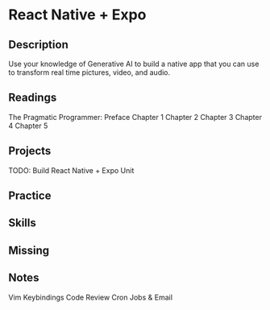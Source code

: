 # React Native + Expo

## Description

Use your knowledge of Generative AI to build a native app that you can use to transform real time pictures, video, and audio.

## Readings

The Pragmatic Programmer: Preface
Chapter 1
Chapter 2
Chapter 3
Chapter 4
Chapter 5

## Projects

TODO: Build React Native + Expo Unit

## Practice

## Skills

## Missing

## Notes

Vim Keybindings
Code Review
Cron Jobs & Email
